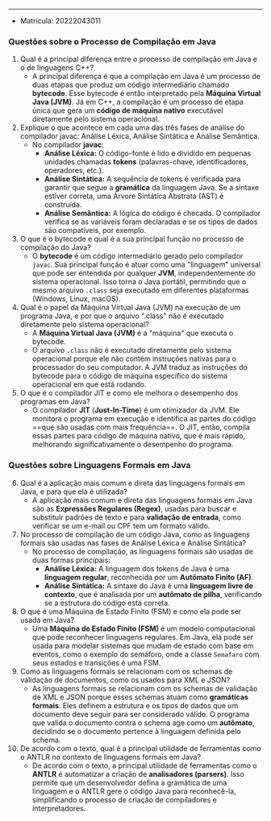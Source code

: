 - - -
 - Matrícula: 20222043011

### Questões sobre o Processo de Compilação em Java

1. Qual é a principal diferença entre o processo de compilação em Java e o de linguagens C++?
	- A principal diferença é que a compilação em Java é um processo de duas etapas que produz um código intermediário chamado **bytecode**. Esse bytecode é então interpretado pela **Máquina Virtual Java (JVM)**. Já em C++, a compilação é um processo de etapa única que gera um **código de máquina nativo** executável diretamente pelo sistema operacional.
2. Explique o que acontece em cada uma das três fases de análise do compilador javac: Análise Léxica, Análise Sintática e Análise Semântica.
	- No compilador **javac**:
		- **Análise Léxica:** O código-fonte é lido e dividido em pequenas unidades chamadas **tokens** (palavras-chave, identificadores, operadores, etc.).
		- **Análise Sintática:** A sequência de tokens é verificada para garantir que segue a **gramática** da linguagem Java. Se a sintaxe estiver correta, uma Árvore Sintática Abstrata (AST) é construída.
		- **Análise Semântica:** A lógica do código é checada. O compilador verifica se as variáveis foram declaradas e se os tipos de dados são compatíveis, por exemplo.
3. O que é o bytecode e qual é a sua principal função no processo de compilação do Java?
	- O **bytecode** é um código intermediário gerado pelo compilador `javac`. Sua principal função é atuar como uma "linguagem" universal que pode ser entendida por qualquer **JVM**, independentemente do sistema operacional. Isso torna o Java portátil, permitindo que o mesmo arquivo `.class` seja executado em diferentes plataformas (Windows, Linux, macOS).
4. Qual é o papel da Máquina Virtual Java (JVM) na execução de um programa Java, e por que o arquivo ".class" não é executado diretamente pelo sistema operacional?
	- A **Máquina Virtual Java (JVM)** é a "máquina" que executa o bytecode. 
	- O arquivo `.class` não é executado diretamente pelo sistema operacional porque ele não contém instruções nativas para o processador do seu computador. A JVM traduz as instruções do bytecode para o código de máquina específico do sistema operacional em que está rodando.
5. O que é o compilador JIT e como ele melhora o desempenho dos programas em Java?
	- O compilador **JIT** (**Just-In-Time**) é um otimizador da JVM. Ele monitora o programa em execução e identifica as partes do código ==que são usadas com mais frequência==. O JIT, então, compila essas partes para código de máquina nativo, que é mais rápido, melhorando significativamente o desempenho do programa.

### Questões sobre Linguagens Formais em Java

6. Qual é a aplicação mais comum e direta das linguagens formais em Java,  e para que ela é utilizada?
	- A aplicação mais comum e direta das linguagens formais em Java são as **Expressões Regulares (Regex)**, usadas para buscar e substituir padrões de texto e para **validação de entrada**, como verificar se um e-mail ou CPF tem um formato válido.
7. No processo de compilação de um código Java, como as linguagens formais são usadas nas fases de Análise Léxica e Análise Sintática?
	- No processo de compilação, as linguagens formais são usadas de duas formas principais:
		- **Análise Léxica:** A linguagem dos tokens de Java é uma **linguagem regular**, reconhecida por um **Autômato Finito (AF)**.
		- **Análise Sintática:** A sintaxe do Java é uma **linguagem livre de contexto**, que é analisada por um **autômato de pilha**, verificando se a estrutura do código está correta.
8. O que é uma Máquina de Estado Finito (FSM) e como ela pode ser usada em Java?
	- Uma **Máquina de Estado Finito (FSM)** é um modelo computacional que pode reconhecer linguagens regulares. Em Java, ela pode ser usada para modelar sistemas que mudam de estado com base em eventos, como o exemplo do semáforo, onde a classe `Semafaro` com seus estados e transições é uma FSM.
9. Como as linguagens formais se relacionam com os schemas de validação de documentos, como os usados para XML e JSON?
	- As linguagens formais se relacionam com os schemas de validação de XML e JSON porque esses schemas atuam como **gramáticas formais**. Eles definem a estrutura e os tipos de dados que um documento deve seguir para ser considerado válido. O programa que valida o documento contra o schema age como um **autômato**, decidindo se o documento pertence à linguagem definida pelo schema.
10. De acordo com o texto, qual é a principal utilidade de ferramentas como o ANTLR no contexto de linguagens formais em Java?
	- De acordo com o texto, a principal utilidade de ferramentas como o **ANTLR** é automatizar a criação de **analisadores (parsers)**. Isso permite que um desenvolvedor defina a gramática de uma linguagem e o ANTLR gere o código Java para reconhecê-la, simplificando o processo de criação de compiladores e interpretadores.
